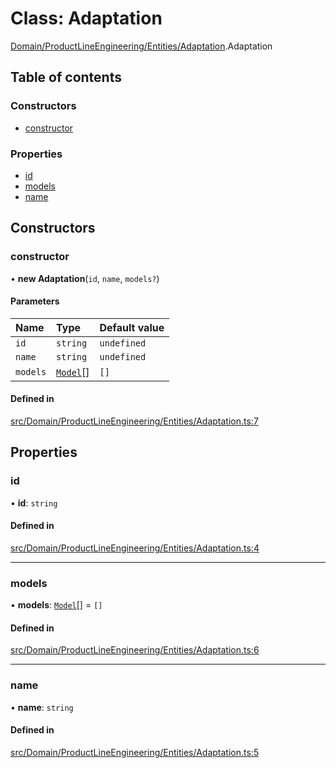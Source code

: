 # Class: Adaptation

[Domain/ProductLineEngineering/Entities/Adaptation](../wiki/Domain.ProductLineEngineering.Entities.Adaptation).Adaptation

## Table of contents

### Constructors

- [constructor](../wiki/Domain.ProductLineEngineering.Entities.Adaptation.Adaptation#constructor)

### Properties

- [id](../wiki/Domain.ProductLineEngineering.Entities.Adaptation.Adaptation#id)
- [models](../wiki/Domain.ProductLineEngineering.Entities.Adaptation.Adaptation#models)
- [name](../wiki/Domain.ProductLineEngineering.Entities.Adaptation.Adaptation#name)

## Constructors

### constructor

• **new Adaptation**(`id`, `name`, `models?`)

#### Parameters

| Name | Type | Default value |
| :------ | :------ | :------ |
| `id` | `string` | `undefined` |
| `name` | `string` | `undefined` |
| `models` | [`Model`](../wiki/Domain.ProductLineEngineering.Entities.Model.Model)[] | `[]` |

#### Defined in

[src/Domain/ProductLineEngineering/Entities/Adaptation.ts:7](https://github.com/94briel/VariaMosPLE/blob/0611efd/src/Domain/ProductLineEngineering/Entities/Adaptation.ts#L7)

## Properties

### id

• **id**: `string`

#### Defined in

[src/Domain/ProductLineEngineering/Entities/Adaptation.ts:4](https://github.com/94briel/VariaMosPLE/blob/0611efd/src/Domain/ProductLineEngineering/Entities/Adaptation.ts#L4)

___

### models

• **models**: [`Model`](../wiki/Domain.ProductLineEngineering.Entities.Model.Model)[] = `[]`

#### Defined in

[src/Domain/ProductLineEngineering/Entities/Adaptation.ts:6](https://github.com/94briel/VariaMosPLE/blob/0611efd/src/Domain/ProductLineEngineering/Entities/Adaptation.ts#L6)

___

### name

• **name**: `string`

#### Defined in

[src/Domain/ProductLineEngineering/Entities/Adaptation.ts:5](https://github.com/94briel/VariaMosPLE/blob/0611efd/src/Domain/ProductLineEngineering/Entities/Adaptation.ts#L5)
